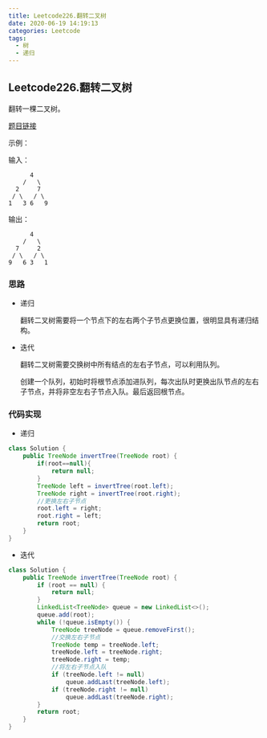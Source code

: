 ```yaml
---
title: Leetcode226.翻转二叉树
date: 2020-06-19 14:19:13
categories: Leetcode
tags:
  - 树
  - 递归
---
```


## Leetcode226.翻转二叉树

翻转一棵二叉树。

[题目链接](https://leetcode-cn.com/problems/invert-binary-tree)

<!--more-->

示例：

输入：

          4
        /   \
      2     7
     / \   / \
    1   3 6   9

输出：

          4
        /   \
      7     2
     / \   / \
    9   6 3   1

### 思路

- 递归

  翻转二叉树需要将一个节点下的左右两个子节点更换位置，很明显具有递归结构。

- 迭代

  翻转二叉树需要交换树中所有结点的左右子节点，可以利用队列。

  创建一个队列，初始时将根节点添加进队列，每次出队时更换出队节点的左右子节点，并将非空左右子节点入队。最后返回根节点。



### 代码实现

- 递归

```java
class Solution {
    public TreeNode invertTree(TreeNode root) {
        if(root==null){
            return null;
        }
        TreeNode left = invertTree(root.left);
        TreeNode right = invertTree(root.right);
        //更换左右子节点
        root.left = right;
        root.right = left;
        return root;
    }
}
```

- 迭代

```java
class Solution {
    public TreeNode invertTree(TreeNode root) {
        if (root == null) {
            return null;
        }
        LinkedList<TreeNode> queue = new LinkedList<>();
        queue.add(root);
        while (!queue.isEmpty()) {
            TreeNode treeNode = queue.removeFirst();
            //交换左右子节点
            TreeNode temp = treeNode.left;
            treeNode.left = treeNode.right;
            treeNode.right = temp;
            //将左右子节点入队
            if (treeNode.left != null)
                queue.addLast(treeNode.left);
            if (treeNode.right != null)
                queue.addLast(treeNode.right);
        }
        return root;
    }
}
```



